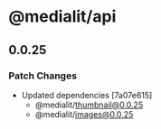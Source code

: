 # @medialit/api

## 0.0.25

### Patch Changes

-   Updated dependencies [7a07e615]
    -   @medialit/thumbnail@0.0.25
    -   @medialit/images@0.0.25
